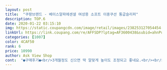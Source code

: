 ```yaml
---
layout: post 
title:  "쿠팡브랜드 - 베이스알파에센셜 여성용 소프트 이중쿠션 통굽슬리퍼" 
description: TOP.6 
date: 2020-01-22 03:15:10 
img: https://static.coupangcdn.com/image/retail/images/238253127054454-9de4d533-1ed8-4eb9-9986-b201d08c8228.jpg 
linkUrl: https://link.coupang.com/re/AFFSDP?lptag=AF3600438&subid=ahnPublicAsk&pageKey=1130942034&itemId=2098804790&vendorItemId=70097456678&traceid=V0-113-1a7159270764c4b3 
categories: [1007] 
color: 4CAF50 
rank: 6 
price: 10990 
author: Ask View Shop 
cont:  "●구매후기●<br/>3개월정도 신으면 딱 알맞게 높이도 조정되고 좋네요.<br/><br/>40<br/> -45 사이즈 구매했더니 딱 맞아요!!<br/>그리고 1만원대 가격으로 보이지도 않고 정말 괜찮습니다<br/>깔창 다 없어질 때까지 쿠팡신발만 신고 다니도록 하겠습니다... <br/> 쿠팡 감사해여ㅠㅠ<br/>나이가 나이인지라 발이 편안한게 최고여서 ㅎㅎㅎ<br/>말이 필요없습니다.<br/> 로켓와우 회원이신 직장인들은 무조건 사세요.<br/><br/>무난한 검정색이라 마음에 들고요 !!!<br/>사무실에서 편안하게 사용할 슬리퍼가 필요했어요 ~!<br/>살짝 작게나온것 같아요 ㅎㅎ<br/>삼선슬리퍼 안녕 ~~~~<br/>완전 잘산듯~~!!<br/>이름이 소프트 이중쿠션이라길래 이름부터 맘에 들었어요<br/>제가 운동화는 35신고 구두는 40 신는데,<br/>좋은가격에 발에게 편안함을 선물하세요:)!<br/>착화감 굉장히 편하구요 푹신해요 돌아다녀도 피곤하지 않아요<br/>처음에는 너무 푹신하고 키가커져서 적응이 안됬는데<br/>쿠팡브랜드 신발을 제가 좋아하는 편인데, 역시는 역시... <br/>.<br/> 베이스알파에센셜이 잘 만드나 봅니다.<br/><br/>평소 구두 사이즈에 맞춰서 주문하시면 잘 맞을듯합니다~!!<br/>푹신푹신하고 굽이 조금 있어서 키도 커보이고 높은 선반 이용하기에도 좋네요!<br/>회사에서 신기 좋아요!! 추천합니당~~<br/>회사에서 신으려고 구매했습니다.<br/><br/>" 
---
```

